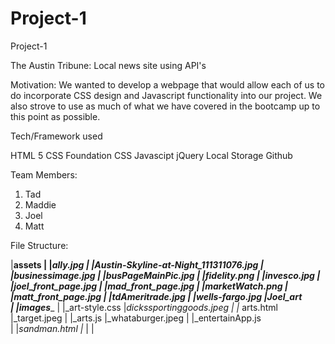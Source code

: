 # Project-1
Project-1

The Austin Tribune:
Local news site using API's

Motivation:
We wanted to develop a webpage that would allow each of us to do incorporate CSS design and Javascript functionality into our project. We also strove to use as much of what we have covered in the bootcamp up to this point as possible.

Tech/Framework used

HTML 5
CSS
Foundation CSS
Javascipt
jQuery
Local Storage
Github

Team Members:

1. Tad 
2. Maddie
3. Joel
4. Matt

File Structure:

|__assets
|  |_ally.jpg
|  |_Austin-Skyline-at-Night_111311076.jpg
|  |_businessimage.jpg
|  |_busPageMainPic.jpg
|  |_fidelity.png
|  |_invesco.jpg
|  |_joel_front_page.jpg
|  |_mad_front_page.jpg
|  |_marketWatch.png
|  |_matt_front_page.jpg
|  |_tdAmeritrade.jpg
|  |_wells-fargo.jpg
|_Joel_art  
|        |_images_________________
|        |_art-style.css          |_dickssportinggoods.jpeg
|        |_ arts.html             |_target.jpeg
|        |_arts.js                |_whataburger.jpeg
|        |_entertainApp.js        
|        |_sandman.html
|_
|
|
